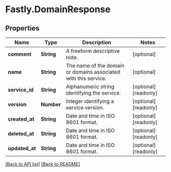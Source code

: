 # Fastly.DomainResponse

## Properties

Name | Type | Description | Notes
------------ | ------------- | ------------- | -------------
**comment** | **String** | A freeform descriptive note. | [optional] 
**name** | **String** | The name of the domain or domains associated with this service. | [optional] 
**service_id** | **String** | Alphanumeric string identifying the service. | [optional] [readonly] 
**version** | **Number** | Integer identifying a service version. | [optional] [readonly] 
**created_at** | **String** | Date and time in ISO 8601 format. | [optional] [readonly] 
**deleted_at** | **String** | Date and time in ISO 8601 format. | [optional] [readonly] 
**updated_at** | **String** | Date and time in ISO 8601 format. | [optional] [readonly] 


[[Back to API list]](../../README.md#endpoints) [[Back to README]](../../README.md)
